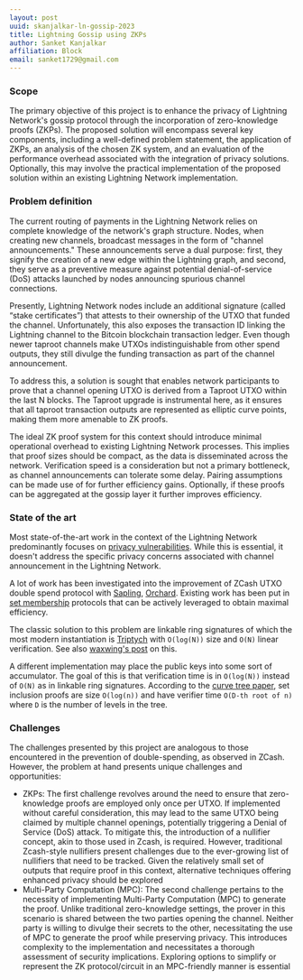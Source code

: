 ```yaml
---
layout: post
uuid: skanjalkar-ln-gossip-2023
title: Lightning Gossip using ZKPs
author: Sanket Kanjalkar
affiliation: Block
email: sanket1729@gmail.com
---
```


### Scope

The primary objective of this project is to enhance the privacy of Lightning Network's gossip protocol through the incorporation of zero-knowledge proofs (ZKPs). The proposed solution will encompass several key components, including a well-defined problem statement, the application of ZKPs, an analysis of the chosen ZK system, and an evaluation of the performance overhead associated with the integration of privacy solutions. Optionally, this may involve the practical implementation of the proposed solution within an existing Lightning Network implementation.

### Problem definition

The current routing of payments in the Lightning Network relies on complete knowledge of the network's graph structure. Nodes, when creating new channels, broadcast messages in the form of "channel announcements." These announcements serve a dual purpose: first, they signify the creation of a new edge within the Lightning graph, and second, they serve as a preventive measure against potential denial-of-service (DoS) attacks launched by nodes announcing spurious channel connections.

Presently, Lightning Network nodes include an additional signature (called “stake certificates”) that attests to their ownership of the UTXO that funded the channel. Unfortunately, this also exposes the transaction ID linking the Lightning channel to the Bitcoin blockchain transaction ledger. Even though newer taproot channels make UTXOs indistinguishable from other spend outputs, they still divulge the funding transaction as part of the channel announcement.

To address this, a solution is sought that enables network participants to prove that a channel opening UTXO is derived from a Taproot UTXO within the last N blocks. The Taproot upgrade is instrumental here, as it ensures that all taproot transaction outputs are represented as elliptic curve points, making them more amenable to ZK proofs.

The ideal ZK proof system for this context should introduce minimal operational overhead to existing Lightning Network processes. This implies that proof sizes should be compact, as the data is disseminated across the network. Verification speed is a consideration but not a primary bottleneck, as channel announcements can tolerate some delay. Pairing assumptions can be made use of for further efficiency gains. Optionally, if these proofs can be aggregated at the gossip layer it further improves efficiency.

### State of the art

Most state-of-the-art work in the context of the Lightning Network predominantly focuses on [privacy vulnerabilities](https://arxiv.org/pdf/2003.12470.pdf). While this is essential, it doesn't address the specific privacy concerns associated with channel announcement in the Lightning Network.

A lot of work has been investigated into the improvement of ZCash UTXO double spend protocol with [Sapling](https://z.cash/upgrade/sapling/), [Orchard](https://z.cash/upgrade/network-upgrade-5/). Existing work has been put in [set membership](https://eprint.iacr.org/2019/1255.pdf) protocols that can be actively leveraged to obtain maximal efficiency.

The classic solution to this problem are linkable ring signatures of which the most modern instantiation is [Triptych](https://eprint.iacr.org/2020/018) with `O(log(N))` size and `O(N)` linear verification. See also [waxwing's post](https://reyify.com/blog/little-riddle) on this.

A different implementation may place the public keys into some sort of accumulator. The goal of this is that verification time is in `O(log(N))` instead of `O(N)` as in linkable ring signatures. According to the [curve tree paper](https://eprint.iacr.org/2022/756.pdf), set inclusion proofs are size `O(log(n))` and have verifier time `O(D-th root of n)` where `D` is the number of levels in the tree.

### Challenges

The challenges presented by this project are analogous to those encountered in the prevention of double-spending, as observed in ZCash. However, the problem at hand presents unique challenges and opportunities:

- ZKPs: The first challenge revolves around the need to ensure that zero-knowledge proofs are employed only once per UTXO. If implemented without careful consideration, this may lead to the same UTXO being claimed by multiple channel openings, potentially triggering a Denial of Service (DoS) attack. To mitigate this, the introduction of a nullifier concept, akin to those used in Zcash, is required. However, traditional Zcash-style nullifiers present challenges due to the ever-growing list of nullifiers that need to be tracked. Given the relatively small set of outputs that require proof in this context, alternative techniques offering enhanced privacy should be explored
- Multi-Party Computation (MPC): The second challenge pertains to the necessity of implementing Multi-Party Computation (MPC) to generate the proof. Unlike traditional zero-knowledge settings, the prover in this scenario is shared between the two parties opening the channel. Neither party is willing to divulge their secrets to the other, necessitating the use of MPC to generate the proof while preserving privacy. This introduces complexity to the implementation and necessitates a thorough assessment of security implications. Exploring options to simplify or represent the ZK protocol/circuit in an MPC-friendly manner is essential